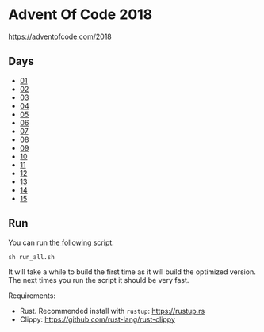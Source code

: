 # Advent Of Code 2018

https://adventofcode.com/2018

## Days

- [01](./01/src/main.rs)
- [02](./02/src/main.rs)
- [03](./03/src/main.rs)
- [04](./04/src/main.rs)
- [05](./05/src/main.rs)
- [06](./06/src/main.rs)
- [07](./07/src/main.rs)
- [08](./08/src/main.rs)
- [09](./09/src/main.rs)
- [10](./10/src/main.rs)
- [11](./11/src/main.rs)
- [12](./12/src/main.rs)
- [13](./13/src/main.rs)
- [14](./14/src/main.rs)
- [15](./15/src/main.rs)

## Run

You can run [the following script](./run_all.sh).

```
sh run_all.sh
```

It will take a while to build the first time as it will build the optimized
version. The next times you run the script it should be very fast.

Requirements:

- Rust. Recommended install with `rustup`: https://rustup.rs
- Clippy: https://github.com/rust-lang/rust-clippy
